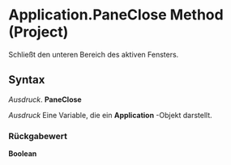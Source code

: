 
# Application.PaneClose Method (Project)

Schließt den unteren Bereich des aktiven Fensters.


## Syntax

 _Ausdruck_. **PaneClose**

 _Ausdruck_ Eine Variable, die ein **Application** -Objekt darstellt.


### Rückgabewert

 **Boolean**

